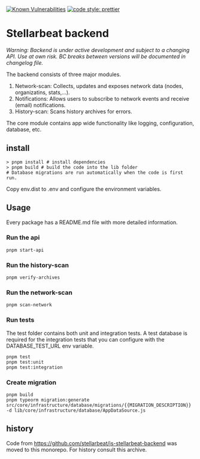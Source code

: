 [![Known Vulnerabilities](https://snyk.io/test/github/stellarbeat/js-stellarbeat-backend/badge.svg)](https://snyk.io/test/github/stellarbeat/js-stellarbeat-backend)
[![code style: prettier](https://img.shields.io/badge/code_style-prettier-ff69b4.svg?style=flat-square)](https://github.com/prettier/prettier)

# Stellarbeat backend

_Warning: Backend is under active development and subject to a changing API. Use
at own risk. BC breaks between versions will be documented in changelog file._

The backend consists of three major modules.

1. Network-scan: Collects, updates and exposes network data (nodes,
   organizatins, stats,...).
2. Notifications: Allows users to subscribe to network events and receive
   (email) notifications.
3. History-scan: Scans history archives for errors.

The core module contains app wide functionality like logging, configuration,
database, etc.

## install

```
> pnpm install # install dependencies
> pnpm build # build the code into the lib folder
# Database migrations are run automatically when the code is first run.
```

Copy env.dist to .env and configure the environment variables.

## Usage

Every package has a README.md file with more detailed information.

### Run the api

```
pnpm start-api
```

### Run the history-scan

```
pnpm verify-archives
```

### Run the network-scan

```
pnpm scan-network
```

### Run tests

The test folder contains both unit and integration tests. A test database is
required for the integration tests that you can configure with the
DATABASE_TEST_URL env variable.

```
pnpm test
pnpm test:unit
pnpm test:integration
```

### Create migration

```
pnpm build
pnpm typeorm migration:generate src/core/infrastructure/database/migrations/{{MIGRATION_DESCRIPTION}} -d lib/core/infrastructure/database/AppDataSource.js
```

## history

Code from https://github.com/stellarbeat/js-stellarbeat-backend was moved to
this monorepo. For history consult this archive.
